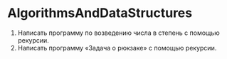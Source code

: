 # AlgorithmsAndDataStructures
1. Написать программу по возведению числа в степень с помощью рекурсии.
2. Написать программу «Задача о рюкзаке» с помощью рекурсии.

